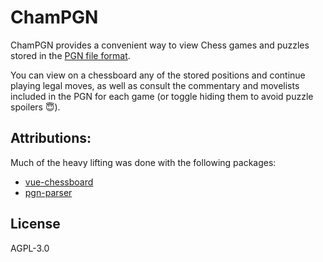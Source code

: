 # ChamPGN

ChamPGN provides a convenient way to view Chess games and puzzles stored in the [PGN file format](https://en.wikipedia.org/wiki/Portable_Game_Notation).

You can view on a chessboard any of the stored positions and continue playing legal moves, as well as consult the commentary and movelists included in the PGN for each game (or toggle hiding them to avoid puzzle spoilers 😇).

## Attributions:

Much of the heavy lifting was done with the following packages:

- [vue-chessboard](https://github.com/vitogit/vue-chessboard)
- [pgn-parser](https://github.com/kevinludwig/pgn-parser)

## License

AGPL-3.0
